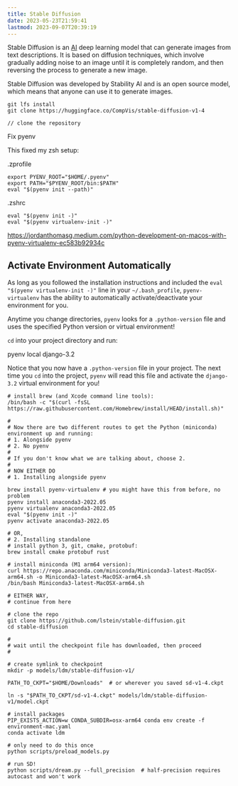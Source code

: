 ```yaml
---
title: Stable Diffusion
date: 2023-05-23T21:59:41
lastmod: 2023-09-07T20:39:19
---
```

Stable Diffusion is an [AI](ai-artificial-intelligence.md) deep learning model that can generate images from text descriptions. It is based on diffusion techniques, which involve gradually adding noise to an image until it is completely random, and then reversing the process to generate a new image. 

Stable Diffusion was developed by Stability AI and is an open source model, which means that anyone can use it to generate images.

```shellsession
git lfs install
git clone https://huggingface.co/CompVis/stable-diffusion-v1-4

// clone the repository

```

Fix pyenv

This fixed my zsh setup:

.zprofile

```
export PYENV_ROOT="$HOME/.pyenv"
export PATH="$PYENV_ROOT/bin:$PATH"
eval "$(pyenv init --path)"
```

.zshrc

```
eval "$(pyenv init -)"
eval "$(pyenv virtualenv-init -)"
```

https://jordanthomasg.medium.com/python-development-on-macos-with-pyenv-virtualenv-ec583b92934c

## Activate Environment Automatically

As long as you followed the installation instructions and included the `eval "$(pyenv virtualenv-init -)"` line in your `~/.bash_profile`, `pyenv-virtualenv` has the ability to automatically activate/deactivate your environment for you.

Anytime you change directories, `pyenv` looks for a `.python-version` file and uses the specified Python version or virtual environment!

`cd` into your project directory and run:

pyenv local django-3.2

Notice that you now have a `.python-version` file in your project. The next time you `cd` into the project, `pyenv` will read this file and activate the `django-3.2` virtual environment for you!

```shellsession
# install brew (and Xcode command line tools):
/bin/bash -c "$(curl -fsSL https://raw.githubusercontent.com/Homebrew/install/HEAD/install.sh)"

#
# Now there are two different routes to get the Python (miniconda) environment up and running:
# 1. Alongside pyenv
# 2. No pyenv
#
# If you don't know what we are talking about, choose 2.
#
# NOW EITHER DO
# 1. Installing alongside pyenv

brew install pyenv-virtualenv # you might have this from before, no problem
pyenv install anaconda3-2022.05
pyenv virtualenv anaconda3-2022.05
eval "$(pyenv init -)"
pyenv activate anaconda3-2022.05

# OR,
# 2. Installing standalone
# install python 3, git, cmake, protobuf:
brew install cmake protobuf rust

# install miniconda (M1 arm64 version):
curl https://repo.anaconda.com/miniconda/Miniconda3-latest-MacOSX-arm64.sh -o Miniconda3-latest-MacOSX-arm64.sh
/bin/bash Miniconda3-latest-MacOSX-arm64.sh

# EITHER WAY,
# continue from here

# clone the repo
git clone https://github.com/lstein/stable-diffusion.git
cd stable-diffusion

#
# wait until the checkpoint file has downloaded, then proceed
#

# create symlink to checkpoint
mkdir -p models/ldm/stable-diffusion-v1/

PATH_TO_CKPT="$HOME/Downloads"  # or wherever you saved sd-v1-4.ckpt

ln -s "$PATH_TO_CKPT/sd-v1-4.ckpt" models/ldm/stable-diffusion-v1/model.ckpt

# install packages
PIP_EXISTS_ACTION=w CONDA_SUBDIR=osx-arm64 conda env create -f environment-mac.yaml
conda activate ldm

# only need to do this once
python scripts/preload_models.py

# run SD!
python scripts/dream.py --full_precision  # half-precision requires autocast and won't work
```

